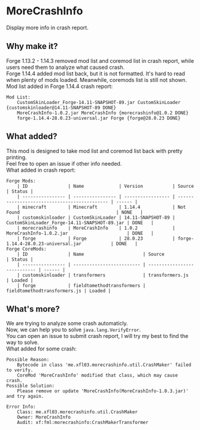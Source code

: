 # MoreCrashInfo
Display more info in crash report.  
## Why make it?
Forge 1.13.2 - 1.14.3 removed mod list and coremod list in crash report, while users need them to analyze what caused crash.  
Forge 1.14.4 added mod list back, but it is not formatted. It's hard to read when plenty of mods loaded. Meanwhile, coremods list is still not shown.  
Mod list added in Forge 1.14.4 crash report:
```
Mod List: 
	CustomSkinLoader_Forge-14.11-SNAPSHOT-89.jar CustomSkinLoader {customskinloader@14.11-SNAPSHOT-89 DONE}
	MoreCrashInfo-1.0.2.jar MoreCrashInfo {morecrashinfo@1.0.2 DONE}
	forge-1.14.4-28.0.23-universal.jar Forge {forge@28.0.23 DONE}
```
## What added?
This mod is designed to take mod list and coremod list back with pretty printing.  
Feel free to open an issue if other info needed.  
What added in crash report:
```
Forge Mods: 
	| ID               | Name             | Version           | Source                                       | Status | 
	| ---------------- | ---------------- | ----------------- | -------------------------------------------- | ------ | 
	| minecraft        | Minecraft        | 1.14.4            | Not Found                                    | NONE   | 
	| customskinloader | CustomSkinLoader | 14.11-SNAPSHOT-89 | CustomSkinLoader_Forge-14.11-SNAPSHOT-89.jar | DONE   | 
	| morecrashinfo    | MoreCrashInfo    | 1.0.2             | MoreCrashInfo-1.0.2.jar                      | DONE   | 
	| forge            | Forge            | 28.0.23           | forge-1.14.4-28.0.23-universal.jar           | DONE   | 
Forge CoreMods: 
	| ID               | Name                      | Source                       | Status | 
	| ---------------- | ------------------------- | ---------------------------- | ------ | 
	| customskinloader | transformers              | transformers.js              | Loaded | 
	| forge            | fieldtomethodtransformers | fieldtomethodtransformers.js | Loaded | 
```
## What's more?
We are trying to analyze some crash automaticly.  
Now, we can help you to solve `java.lang.VerifyError`.  
You can open an issue to submit crash report, I will try my best to find the way to solve.  
What added for some crash:
```
Possible Reason:
	Bytecode in class 'me.xfl03.morecrashinfo.util.CrashMaker' failed to verify. 
	CoreMod 'MoreCrashInfo' modified that class, which may cause crash.
Possible Solution:
	Please remove or update 'MoreCrashInfo(MoreCrashInfo-1.0.3.jar)' and try again.

Error Info:
	Class: me.xfl03.morecrashinfo.util.CrashMaker
	Owner: MoreCrashInfo
	Audit: xf:fml:morecrashinfo:CrashMakerTransformer
```